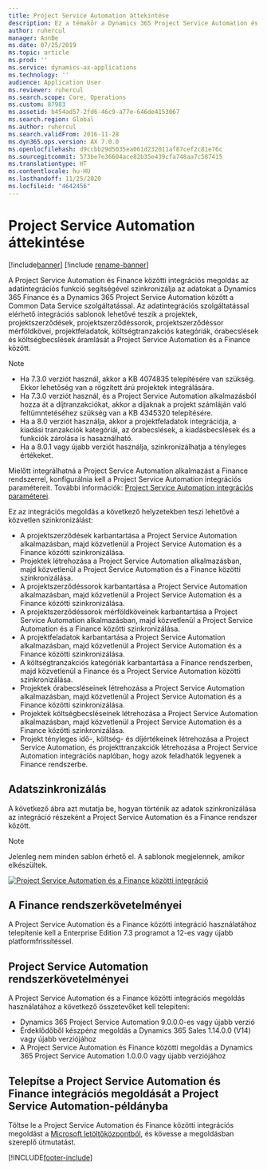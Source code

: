 ```yaml
---
title: Project Service Automation áttekintése
description: Ez a témakör a Dynamics 365 Project Service Automation és Dynamics 365 Finance közötti integrációs megoldásra vonatkozó információkat tartalmaz.
author: ruhercul
manager: AnnBe
ms.date: 07/25/2019
ms.topic: article
ms.prod: ''
ms.service: dynamics-ax-applications
ms.technology: ''
audience: Application User
ms.reviewer: ruhercul
ms.search.scope: Core, Operations
ms.custom: 87983
ms.assetid: b454ad57-2fd6-46c9-a77e-646de4153067
ms.search.region: Global
ms.author: ruhercul
ms.search.validFrom: 2016-11-28
ms.dyn365.ops.version: AX 7.0.0
ms.openlocfilehash: d9ccbb29d5035ea061d232011af87cef2c81e76c
ms.sourcegitcommit: 573be7e36604ace82b35e439cfa748aa7c587415
ms.translationtype: HT
ms.contentlocale: hu-HU
ms.lasthandoff: 11/25/2020
ms.locfileid: "4642456"
---
```

# <a name="project-service-automation-overview"></a>Project Service Automation áttekintése

[!include[banner](../includes/banner.md)]
[!include [rename-banner](~/includes/cc-data-platform-banner.md)]

A Project Service Automation és Finance közötti integrációs megoldás az adatintegrációs funkció segítségével szinkronizálja az adatokat a Dynamics 365 Finance és a Dynamics 365 Project Service Automation között a Common Data Service szolgáltatással. Az adatintegrációs szolgáltatással elérhető integrációs sablonok lehetővé teszik a projektek, projektszerződések, projektszerződéssorok, projektszerződéssor mérföldkövei, projektfeladatok, költségtranzakciós kategóriák, órabecslések és költségbecslések áramlását a Project Service Automation és a Finance között.

> [!NOTE]
> - Ha 7.3.0 verziót használ, akkor a KB 4074835 telepítésére van szükség. Ekkor lehetőség van a rögzített árú projektek integrálására.
> - Ha 7.3.0 verziót használ, és a Project Service Automation alkalmazásból hozza át a díjtranzakciókat, akkor a díjaknak a projekt számláján való feltümntetéséhez szükség van a KB 4345320 telepítésére.
> - Ha a 8.0 verziót használja, akkor a projektfeladatok integrációja, a kiadási tranzakciók kategóriái, az órabecslések, a kiadásbecslések és a funkciók zárolása is hasaználható.
> - Ha a 8.0.1 vagy újabb verziót használja, szinkronizálhatja a tényleges értékeket.

Mielőtt integrálhatná a Project Service Automation alkalmazást a Finance rendszerrel, konfigurálnia kell a Project Service Automation integrációs paramétereit. További információk: [Project Service Automation integrációs paraméterei](PSA-parameters.md).

Ez az integrációs megoldás a következő helyzetekben teszi lehetővé a közvetlen szinkronizálást:

- A projektszerződések karbantartása a Project Service Automation alkalmazásban, majd közvetlenül a Project Service Automation és a Finance közötti szinkronizálása.
- Projektek létrehozása a Project Service Automation alkalmazásban, majd közvetlenül a Project Service Automation és a Finance közötti szinkronizálása.
- A projektszerződéssorok karbantartása a Project Service Automation alkalmazásban, majd közvetlenül a Project Service Automation és a Finance közötti szinkronizálása.
- A projektszerződéssorok mérföldköveinek karbantartása a Project Service Automation alkalmazásban, majd közvetlenül a Project Service Automation és a Finance közötti szinkronizálása.
- A projektfeladatok karbantartása a Project Service Automation alkalmazásban, majd közvetlenül a Project Service Automation és a Finance közötti szinkronizálása.
- A költségtranzakciós kategóriák karbantartása a Finance rendszerben, majd közvetlenül a Finance és a Project Service Automation közötti szinkronizálása.
- Projektek órabecsléseinek létrehozása a Project Service Automation alkalmazásban, majd közvetlenül a Project Service Automation és a Finance közötti szinkronizálása.
- Projektek költségbecsléseinek létrehozása a Project Service Automation alkalmazásban, majd közvetlenül a Project Service Automation és a Finance közötti szinkronizálása.
- Projekt tényleges idő-, költség- és díjértékeinek létrehozása a Project Service Automation, és projekttranzakciók létrehozása a Project Service Automation integrációs naplóban, hogy azok feladhatók legyenek a Finance rendszerbe.

## <a name="data-synchronization"></a>Adatszinkronizálás

A következő ábra azt mutatja be, hogyan történik az adatok szinkronizálása az integráció részeként a Project Service Automation és a Finance rendszer között.

> [!NOTE]
> Jelenleg nem minden sablon érhető el. A sablonok megjelennek, amikor elkészültek.

[![Project Service Automation és a Finance közötti integráció](./media/PSA-integration.png)](./media/PSA-integration.png)

## <a name="system-requirements-for-finance"></a>A Finance rendszerkövetelményei

A Project Service Automation és a Finance közötti integráció használatához telepítenie kell a Enterprise Edition 7.3 programot a 12-es vagy újabb platformfrissítéssel.

## <a name="system-requirements-for-project-service-automation"></a>Project Service Automation rendszerkövetelményei

A Project Service Automation és a Finance közötti integrációs megoldás használatához a következő összetevőket kell telepíteni:

- Dynamics 365 Project Service Automation 9.0.0.0-es vagy újabb verzió
- Érdeklődőből készpénz megoldás a Dynamics 365 Sales 1.14.0.0 (V14) vagy újabb verziójához
- A Project Service Automation és Finance közötti megoldás a Dynamics 365 Project Service Automation 1.0.0.0 vagy újabb verziójához

## <a name="install-the-project-service-automation-to-finance-integration-solution-in-your-project-service-automation-instance"></a>Telepítse a Project Service Automation és Finance integrációs megoldását a Project Service Automation-példányba

Töltse le a Project Service Automation és Finance közötti integrációs megoldást a [Microsoft letöltőközpontból](https://www.microsoft.com/download/details.aspx?id=57016), és kövesse a megoldásban szereplő útmutatást.


[!INCLUDE[footer-include](../includes/footer-banner.md)]
